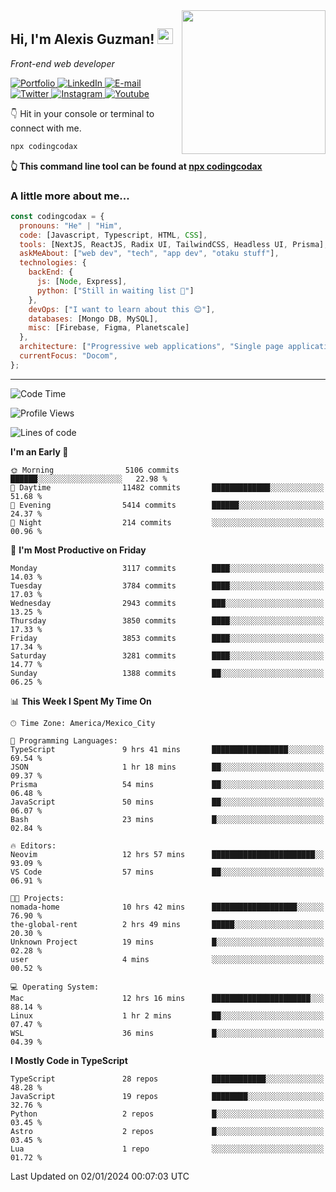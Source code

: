 <img align='right' src="https://media.giphy.com/media/M9gbBd9nbDrOTu1Mqx/giphy.gif" width="230">
<h2>Hi, I'm Alexis Guzman! <img src="https://media.giphy.com/media/hvRJCLFzcasrR4ia7z/giphy.gif" width="25px"></h2>
<p><em>Front-end web developer</em></p>

<p>
  <a href='https://www.codingcodax.dev' target='_blank'>
    <img alt='Portfolio' src='https://img.shields.io/badge/Portfolio-black?logo=vercel&style=flat-square'>
  </a>
  <a href='https://linkedin.com/in/codingcodax' target='_blank'>
    <img alt='LinkedIn' src='https://img.shields.io/badge/LinkedIn-black?logo=LinkedIn&style=flat-square'>
  </a>
  <a href='mailto:codingcodax@gmail.com' target='_blank'>
    <img alt='E-mail' src='https://img.shields.io/badge/Email-black?logo=Gmail&style=flat-square'>
  </a>
  <a href='https://twitter.com/codingcodax' target='_blank'>
    <img alt='Twitter' src='https://img.shields.io/badge/Twitter-black?logo=Twitter&style=flat-square'>
  </a>
  <a href='https://www.instagram.com/codingcodax' target='_blank'>
    <img alt='Instagram' src='https://img.shields.io/badge/Instagram-black?logo=Instagram&style=flat-square'>
  </a>
  <a href='https://www.youtube.com/@codingcodax' target='_blank'>
    <img alt='Youtube' src='https://img.shields.io/badge/YouTube-black?logo=Youtube&style=flat-square'>
  </a>
</p>

👇 Hit in your console or terminal to connect with me.

```bash
npx codingcodax
```
**👆 This command line tool can be found at [npx codingcodax](https://github.com/codingcodax/npx-codingcodax)**

<h3>A little more about me...</h3>

```javascript
const codingcodax = {
  pronouns: "He" | "Him",
  code: [Javascript, Typescript, HTML, CSS],
  tools: [NextJS, ReactJS, Radix UI, TailwindCSS, Headless UI, Prisma],
  askMeAbout: ["web dev", "tech", "app dev", "otaku stuff"],
  technologies: {
    backEnd: {
      js: [Node, Express],
      python: ["Still in waiting list 🥲"]
    },
    devOps: ["I want to learn about this 😊"],
    databases: [Mongo DB, MySQL],
    misc: [Firebase, Figma, Planetscale]
  },
  architecture: ["Progressive web applications", "Single page applications"],
  currentFocus: "Docom",
};
```

---

<!--START_SECTION:waka-->
![Code Time](http://img.shields.io/badge/Code%20Time-2%2C055%20hrs%2021%20mins-blue)

![Profile Views](http://img.shields.io/badge/Profile%20Views-0-blue)

![Lines of code](https://img.shields.io/badge/From%20Hello%20World%20I%27ve%20Written-9.4%20million%20lines%20of%20code-blue)

**I'm an Early 🐤** 

```text
🌞 Morning                5106 commits        ██████░░░░░░░░░░░░░░░░░░░   22.98 % 
🌆 Daytime                11482 commits       █████████████░░░░░░░░░░░░   51.68 % 
🌃 Evening                5414 commits        ██████░░░░░░░░░░░░░░░░░░░   24.37 % 
🌙 Night                  214 commits         ░░░░░░░░░░░░░░░░░░░░░░░░░   00.96 % 
```
📅 **I'm Most Productive on Friday** 

```text
Monday                   3117 commits        ████░░░░░░░░░░░░░░░░░░░░░   14.03 % 
Tuesday                  3784 commits        ████░░░░░░░░░░░░░░░░░░░░░   17.03 % 
Wednesday                2943 commits        ███░░░░░░░░░░░░░░░░░░░░░░   13.25 % 
Thursday                 3850 commits        ████░░░░░░░░░░░░░░░░░░░░░   17.33 % 
Friday                   3853 commits        ████░░░░░░░░░░░░░░░░░░░░░   17.34 % 
Saturday                 3281 commits        ████░░░░░░░░░░░░░░░░░░░░░   14.77 % 
Sunday                   1388 commits        ██░░░░░░░░░░░░░░░░░░░░░░░   06.25 % 
```


📊 **This Week I Spent My Time On** 

```text
🕑︎ Time Zone: America/Mexico_City

💬 Programming Languages: 
TypeScript               9 hrs 41 mins       █████████████████░░░░░░░░   69.54 % 
JSON                     1 hr 18 mins        ██░░░░░░░░░░░░░░░░░░░░░░░   09.37 % 
Prisma                   54 mins             ██░░░░░░░░░░░░░░░░░░░░░░░   06.48 % 
JavaScript               50 mins             ██░░░░░░░░░░░░░░░░░░░░░░░   06.07 % 
Bash                     23 mins             █░░░░░░░░░░░░░░░░░░░░░░░░   02.84 % 

🔥 Editors: 
Neovim                   12 hrs 57 mins      ███████████████████████░░   93.09 % 
VS Code                  57 mins             ██░░░░░░░░░░░░░░░░░░░░░░░   06.91 % 

🐱‍💻 Projects: 
nomada-home              10 hrs 42 mins      ███████████████████░░░░░░   76.90 % 
the-global-rent          2 hrs 49 mins       █████░░░░░░░░░░░░░░░░░░░░   20.30 % 
Unknown Project          19 mins             █░░░░░░░░░░░░░░░░░░░░░░░░   02.28 % 
user                     4 mins              ░░░░░░░░░░░░░░░░░░░░░░░░░   00.52 % 

💻 Operating System: 
Mac                      12 hrs 16 mins      ██████████████████████░░░   88.14 % 
Linux                    1 hr 2 mins         ██░░░░░░░░░░░░░░░░░░░░░░░   07.47 % 
WSL                      36 mins             █░░░░░░░░░░░░░░░░░░░░░░░░   04.39 % 
```

**I Mostly Code in TypeScript** 

```text
TypeScript               28 repos            ████████████░░░░░░░░░░░░░   48.28 % 
JavaScript               19 repos            ████████░░░░░░░░░░░░░░░░░   32.76 % 
Python                   2 repos             █░░░░░░░░░░░░░░░░░░░░░░░░   03.45 % 
Astro                    2 repos             █░░░░░░░░░░░░░░░░░░░░░░░░   03.45 % 
Lua                      1 repo              ░░░░░░░░░░░░░░░░░░░░░░░░░   01.72 % 
```




 Last Updated on 02/01/2024 00:07:03 UTC
<!--END_SECTION:waka-->
